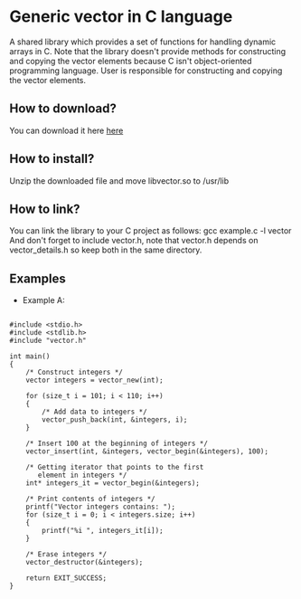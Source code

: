 # Generic vector in C language
 A shared library which provides a set of functions for handling dynamic arrays in C. Note that the library doesn't provide methods for constructing and copying the vector elements because C isn't object-oriented programming language. User is responsible for constructing and copying the vector elements.

<h2>How to download?</h2>
You can download it here <a href="https://github.com/user-attachments/files/19468164/libvector.zip">here</a>

<h2>How to install?</h2>
 Unzip the downloaded file and move libvector.so to /usr/lib

 <h2>How to link?</h2>
 You can link the library to your C project as follows: gcc example.c -l vector <br>
And don't forget to include vector.h, note that vector.h depends on vector_details.h so keep both in the same directory.
<br>
<h2> Examples </h2>

* Example A:

<pre>
<code class="language-c">
#include &lt;stdio.h&gt;
#include &lt;stdlib.h&gt;
#include "vector.h"

int main()
{
    /* Construct integers */
    vector integers = vector_new(int);

    for (size_t i = 101; i < 110; i++)
    {
        /* Add data to integers */
        vector_push_back(int, &integers, i);
    }

    /* Insert 100 at the beginning of integers */
    vector_insert(int, &integers, vector_begin(&integers), 100);
    
    /* Getting iterator that points to the first 
       element in integers */
    int* integers_it = vector_begin(&integers);
    
    /* Print contents of integers */
    printf("Vector integers contains: ");
    for (size_t i = 0; i < integers.size; i++)
    {
        printf("%i ", integers_it[i]);
    }

    /* Erase integers */
    vector_destructor(&integers);
    
    return EXIT_SUCCESS;
}
</code>
</pre>
